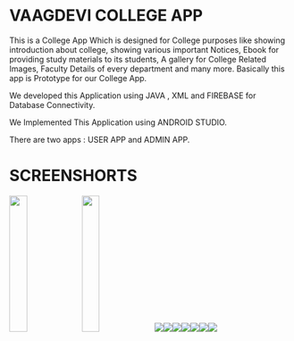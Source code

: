 # VAAGDEVI COLLEGE APP
This is a College App Which is designed for College purposes like showing introduction about college, showing various important Notices, Ebook for providing study materials to its students, A gallery for College Related Images, Faculty Details of every department and many more. Basically this app is  Prototype for our College App.

We developed this Application using JAVA , XML and FIREBASE for Database Connectivity.

We Implemented This Application using ANDROID STUDIO.

There are two apps : USER APP and ADMIN APP.
# SCREENSHORTS
<img src="https://1000logos.net/wp-content/uploads/2016/10/Android-Logo-640x400.png" width="25%"/>
<img src="https://1.bp.blogspot.com/-YIfQT6q8ZM4/Vzyq5z1B8HI/AAAAAAAAAAc/UmWSSMLKtKgtH7CACElUp12zXkrPK5UoACLcB/w1200-h630-p-k-no-nu/image00.png" width="25%"/>
<img src="https://blogger.googleusercontent.com/img/b/R29vZ2xl/AVvXsEgQsuv36BmZhXwwvWYOGJqUb5jb1mftWLNYHnpGDwsIcNnN5dRJm2F0MRsvXJ8C6zfz3K_Eta4GZfmJ92oRQjbkpOAtZYVwanimfO7GHZLTIuuOMV63LEEGM28WMj8mfMwtzukROU7Nq9Nm0b5jhioNBLH9W9JYi3Gmqw12-oeBWH9SQF5L_ArIj2hg/s320/Screenshot_2023-04-21-12-25-01-890_com.example.vaagdevicollege.jpg"/><img src="https://blogger.googleusercontent.com/img/b/R29vZ2xl/AVvXsEhLLo9Lu3DkyH51346MW9yrlaHo5u96TthLQ0k_CWwvRrxkaUTNRchVwrLMjgDOT3bJ6X-RbUDgrgMtbLlYuri5NHf0Ki_QuNzSNcgctIoSuJDMoQXIKBRyrIodUZfNoRE2kqAcddjUxKSjNAyo_YDyplne2itxm5vgVFUXenu9fSfnaINgD9X6nFQ0/s320/Screenshot_2023-04-21-12-25-20-726_com.example.vaagdevicollege.jpg"/><img src="https://blogger.googleusercontent.com/img/b/R29vZ2xl/AVvXsEilp4RCdlnGzCCQG2Pphr8N1yRbuvuUoMxEdN-9qGLJjCVfrwweuFOvAHBo_6YntK9UCr5Wf9Aqp7GlCSuqI-CjVX_Gso0aP48dwcYJIVsEc3NsHaFsUvpmWHATqC5dIZcSMjpBC5lIX2mqbgs8IEeoVdNY-ozOu7aaDBb7fWqCjkNOOPnAEa7qBiXA/s320/Screenshot_2023-04-21-12-25-25-371_com.example.vaagdevicollege.jpg"/><img src="https://blogger.googleusercontent.com/img/b/R29vZ2xl/AVvXsEjS1Q1MAbUb0m26gcu6R90slZIRtVYkcuVK2x2QZSmu91nmDJqCC3nfGnZnGFx3s25PRAwbRQ9d1Li67ySmLPI_PIvcyXELeV3KKqeYgS5A8waORHutLap77O6ArS97pTkneEa6tVME2QyTpKiX-BU9voGWgSjoE9Wmgm5SzqbNgOpuKPows6vZ1Gzr/s320/Screenshot_2023-04-21-12-25-31-506_com.example.vaagdevicollege.jpg"/><img src="https://blogger.googleusercontent.com/img/b/R29vZ2xl/AVvXsEiPL_XRRYju50lHED618B1QI52ixmTUF2zNgm2lSqAbaq8YaIdKq0d75WsDdtRmJSKwdisRB54OizscR7Jgk0jco-6ivndH2yzwarVDKeQu4AAoWy09UhCH47HkVYh_lUoOpvKuXErQx4NYUS0XyPpusTA3_GbZ1eUgWoC8EiYQaitb3xDlgM2xmBl1/s320/Screenshot_2023-04-21-12-25-44-613_com.example.vaagdevicollege.jpg"/><img src="https://blogger.googleusercontent.com/img/b/R29vZ2xl/AVvXsEhusDwfcyoBhppzaeG9h5kj0f8aP_XZebn16rf9OawcSeVyBmf9ofahxx0VSIR6ERh9C0mP-dXYVAgz3V-0BZ6xKsuupSLOzOZe90rvACGD6_8lwzbNLfv5Ku_WZKiuqFmAVHVq3axZzqjIyQ95wCQNLUovrioTm1y9qgkzqSUBYWExbXWnd5uzMJYV/s320/Screenshot_2023-04-21-12-25-52-625_com.example.vaagdevicollege.jpg"/><img src="https://blogger.googleusercontent.com/img/b/R29vZ2xl/AVvXsEgZ6sKxjdaBbkmTcviiCXWkl_pBnCu_WTBqY9TfOtKiMP5vSB6p7tnjR0K_M8xT63LLs9fQpGynu8o-_990VKB9tovWQBPuNSoMoFGrIb5zbKN2-pjEsCrhph1i_zfq998CxdhoEod0uJU4ph-fulrE33ncyBvHg9TtEMUCxpuO07JAu2GEg06IjP-N/s320/Screenshot_2023-04-21-12-27-35-855_com.example.vaagdevicollege.jpg"/>
